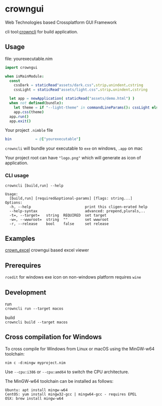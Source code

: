# crowngui  

Web Technologies based Crossplatform GUI Framework  

cli tool:[crowncli](https://github.com/bung87/crowncli) for build application.   

## Usage  
file: yourexecutable.nim  
``` nim
import crowngui

when isMainModule:
  const   
    cssDark = staticRead"assets/dark.css".strip.unindent.cstring
    cssLight = staticRead"assets/light.css".strip.unindent.cstring

  let app = newApplication( staticRead("assets/demo.html") )
  when not defined(bundle):
    let theme = if "--light-theme" in commandLineParams(): cssLight else: cssDark
    app.css(theme)
  app.run()
  app.exit()
```
Your project `.nimble` file  
``` nim
bin           = @["yourexecutable"]
```

`crowncli` will bundle your executable to `exe` on windows, `.app` on mac  

Your project root can have `"logo.png"` which will generate as icon of application.  

### CLI usage  
`crowncli [build,run] --help`  

```
Usage:
  [build,run] [required&optional-params] [flags: string...]
Options:
  -h, --help                         print this cligen-erated help
  --help-syntax                      advanced: prepend,plurals,..
  -t=, --target=   string  REQUIRED  set target
  -w=, --wwwroot=  string  ""        set wwwroot
  -r, --release    bool    false     set release

```

## Examples  
[crown_excel](https://github.com/bung87/crown_excel)  crowngui based excel viewer
## Prerequires  
  
`rcedit` for windows exe icon on non-windows platform requires `wine`  

## Development  

run  
`crowncli run --target macos`  

build  
`crowncli build --target macos`


## Cross compilation for Windows  

To cross compile for Windows from Linux or macOS using the MinGW-w64 toolchain:  

`nim c -d:mingw myproject.nim`  

Use `--cpu:i386` or `--cpu:amd64` to switch the CPU architecture.

The MinGW-w64 toolchain can be installed as follows:  

```
Ubuntu: apt install mingw-w64
CentOS: yum install mingw32-gcc | mingw64-gcc - requires EPEL
OSX: brew install mingw-w64
```